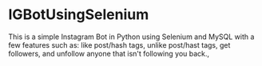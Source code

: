 # IGBotUsingSelenium
This is a simple Instagram Bot in Python using Selenium and MySQL with a few features such as: like post/hash tags, unlike post/hast tags, get followers, and unfollow anyone that isn't following you back., 
